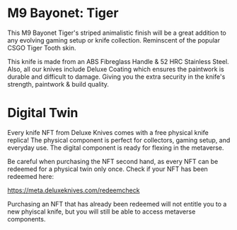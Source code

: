 # M9 Bayonet: Tiger
This M9 Bayonet Tiger's striped animalistic finish will be a great addition to any evolving gaming setup or knife collection. Reminscent of the popular CSGO Tiger Tooth skin.

This knife is made from an ABS Fibreglass Handle & 52 HRC Stainless Steel. Also, all our knives include Deluxe Coating which ensures the paintwork is durable and difficult to damage. Giving you the extra security in the knife's strength, paintwork & build quality.

# Digital Twin
Every knife NFT from Deluxe Knives comes with a free physical knife replica! The physical component is perfect for collectors, gaming setup, and everyday use. The digital component is ready for flexing in the metaverse. 

Be careful when purchasing the NFT second hand, as every NFT can be redeemed for a physical twin only once. Check if your NFT has been redeemed here:

https://meta.deluxeknives.com/redeemcheck

Purchasing an NFT that has already been redeemed will not entitle you to a new phyiscal knife, but you will still be able to access metaverse components.